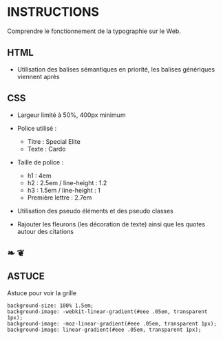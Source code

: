 # INSTRUCTIONS
Comprendre le fonctionnement de la typographie sur le Web.

## HTML
- Utilisation des balises sémantiques en priorité, les balises génériques viennent après

## CSS
- Largeur limité à 50%, 400px minimum

- Police utilisé :
    - Titre : Special Elite
    - Texte : Cardo


- Taille de police :
    - h1 : 4em
    - h2 : 2.5em / line-height : 1.2
    - h3 : 1.5em / line-height : 1
    - Première lettre : 2.7em


- Utilisation des pseudo éléments et des pseudo classes

- Rajouter les fleurons (les décoration de texte) ainsi que les quotes autour des citations
## ❧ ❦

## ASTUCE
Astuce pour voir la grille

    background-size: 100% 1.5em;
    background-image: -webkit-linear-gradient(#eee .05em, transparent 1px);
    background-image: -moz-linear-gradient(#eee .05em, transparent 1px);
    background-image: linear-gradient(#eee .05em, transparent 1px);
